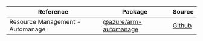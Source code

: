 | Reference | Package | Source |
|---|---|---|
|Resource Management - Automanage|[@azure/arm-automanage](https://www.npmjs.com/package/@azure/arm-automanage)|[Github](https://github.com/Azure/azure-sdk-for-js)|
